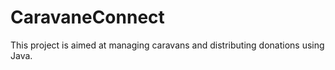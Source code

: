 # CaravaneConnect
This project is aimed at managing caravans and distributing donations using Java.
